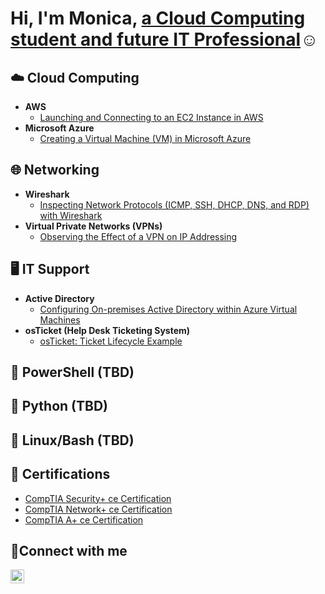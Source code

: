 <h1>Hi, I'm Monica, <a href="https://linkedin.com/in/monica-muller">a Cloud Computing student and future IT Professional</a>☺</h1>

<h2>☁️ Cloud Computing</h2>

- <b>AWS</b>
  - [Launching and Connecting to an EC2 Instance in AWS](https://github.com/MonicaMuller/ec2-instance)
- <b>Microsoft Azure</b>
  - [Creating a Virtual Machine (VM) in Microsoft Azure](https://github.com/MonicaMuller/create-azure-vm)

<h2>🌐 Networking</h2>

- <b>Wireshark</b>
  - [Inspecting Network Protocols (ICMP, SSH, DHCP, DNS, and RDP) with Wireshark](https://github.com/MonicaMuller/wireshark-network-protocols)
- <b>Virtual Private Networks (VPNs)</b>
  - [Observing the Effect of a VPN on IP Addressing](https://github.com/MonicaMuller/vpn-usage)

<h2>🖥️ IT Support</h2>

- <b>Active Directory</b>
  - [Configuring On-premises Active Directory within Azure Virtual Machines](https://github.com/MonicaMuller/configure-ad)
- <b>osTicket (Help Desk Ticketing System)</b>
  - [osTicket: Ticket Lifecycle Example](https://github.com/MonicaMuller/ticket-lifecycle)
 
<h2>🐚 PowerShell (TBD)</h2>
<h2>🐍 Python (TBD)</h2>
<h2>🐧 Linux/Bash (TBD)</h2>

<h2>📄 Certifications</h2>

- [CompTIA Security+ ce Certification](https://www.credly.com/badges/ed8a36b6-d2c2-40c1-ba53-b5b8e4738c33/public_url)
- [CompTIA Network+ ce Certification](https://www.credly.com/badges/71d3c00d-15a5-49c5-b228-bfcc308c3737/public_url)
- [CompTIA A+ ce Certification](https://www.credly.com/badges/cbe01186-6522-4707-8c79-97e324b8ba76/public_url)

<h2>🤳Connect with me</h2>

[<img align="left" alt="Monica | LinkedIn" width="22px" src="https://cdn.jsdelivr.net/npm/simple-icons@v3/icons/linkedin.svg" />][linkedin]

[linkedin]: https://linkedin.com/in/monica-muller
